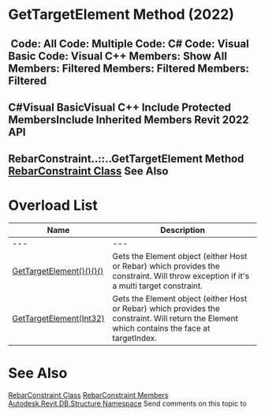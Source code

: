 # GetTargetElement Method (2022)

﻿
 Code: All Code: Multiple Code: C# Code: Visual Basic Code: Visual C++  Members: Show All Members: Filtered Members: Filtered Members: Filtered   
---  
C#Visual BasicVisual C++
Include Protected MembersInclude Inherited Members
Revit 2022 API  
---  
RebarConstraint..::..GetTargetElement Method   
[RebarConstraint Class](748823c8-f059-68c1-d7b5-7cfaba93a445.md "RebarConstraint Class") See Also  
---  
# Overload List
| Name | Description |
| --- | --- |
| --- | --- | --- |
| [GetTargetElement()()()()](75975a79-d608-9210-dbd7-0099a046fa3d.md "GetTargetElement Method") | Gets the Element object (either Host or Rebar) which provides the constraint. Will throw exception if it's a multi target constraint. |
| [GetTargetElement(Int32)](f20b6107-6c40-860d-2445-4c2fcbde3f29.md "GetTargetElement Method \(Int32\)") | Gets the Element object (either Host or Rebar) which provides the constraint. Will return the Element which contains the face at targetIndex. |

# See Also
[RebarConstraint Class](748823c8-f059-68c1-d7b5-7cfaba93a445.md "RebarConstraint Class")
[RebarConstraint Members](3a2afe27-b578-5d23-611e-ceb2be08c0b4.md "RebarConstraint Members")
[Autodesk.Revit.DB.Structure Namespace](d586b341-f687-9d90-e96d-255806b7d4fc.md "Autodesk.Revit.DB.Structure Namespace")
Send comments on this topic to 
